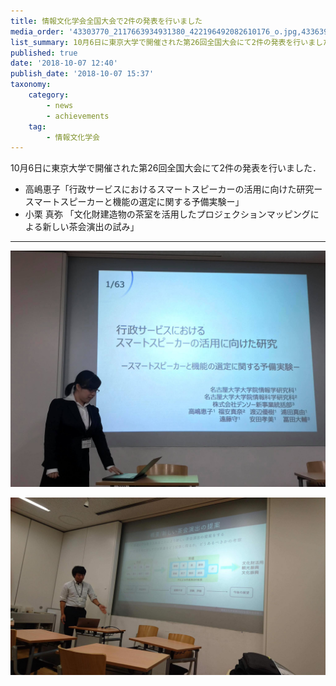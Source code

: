 ```yaml
---
title: 情報文化学会全国大会で2件の発表を行いました
media_order: '43303770_2117663934931380_422196492082610176_o.jpg,43363918_2117667294931044_951256327450001408_o.jpg'
list_summary: 10月6日に東京大学で開催された第26回全国大会にて2件の発表を行いました．
published: true
date: '2018-10-07 12:40'
publish_date: '2018-10-07 15:37'
taxonomy:
    category:
        - news
        - achievements
    tag:
        - 情報文化学会
---
```


10月6日に東京大学で開催された第26回全国大会にて2件の発表を行いました．

* 高嶋恵子「行政サービスにおけるスマートスピーカーの活用に向けた研究ースマートスピーカーと機能の選定に関する予備実験ー」
* 小栗 真弥 「文化財建造物の茶室を活用したプロジェクションマッピングによる新しい茶会演出の試み」

---


![](43363918_2117667294931044_951256327450001408_o.jpg)

![](43303770_2117663934931380_422196492082610176_o.jpg)